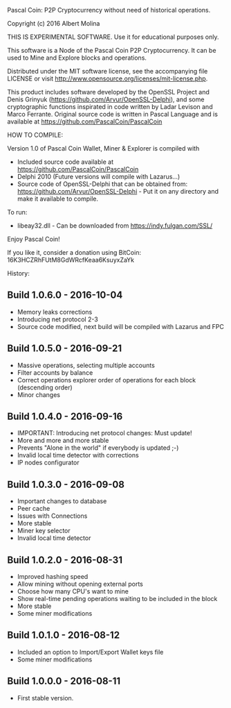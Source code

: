 Pascal Coin: P2P Cryptocurrency without need of historical operations.

Copyright (c) 2016 Albert Molina

THIS IS EXPERIMENTAL SOFTWARE. Use it for educational purposes only.

This software is a Node of the Pascal Coin P2P Cryptocurrency.
It can be used to Mine and Explore blocks and operations.

Distributed under the MIT software license, see the accompanying file 
LICENSE  or visit http://www.opensource.org/licenses/mit-license.php.

This product includes software developed by the OpenSSL Project and Denis
Grinyuk (https://github.com/Arvur/OpenSSL-Delphi), and some
cryptographic functions inspirated in code written by Ladar Levison and 
Marco Ferrante.
Original source code is written in Pascal Language and is available at 
https://github.com/PascalCoin/PascalCoin


HOW TO COMPILE:

Version 1.0 of Pascal Coin Wallet, Miner & Explorer is compiled with

- Included source code available at https://github.com/PascalCoin/PascalCoin
- Delphi 2010 (Future versions will compile with Lazarus...)
- Source code of OpenSSL-Delphi that can be obtained from: https://github.com/Arvur/OpenSSL-Delphi - Put it on any directory and make it available to compile.


To run:
- libeay32.dll - Can be downloaded from https://indy.fulgan.com/SSL/


Enjoy Pascal Coin!

If you like it, consider a donation using BitCoin:
16K3HCZRhFUtM8GdWRcfKeaa6KsuyxZaYk

History:

Build 1.0.6.0 - 2016-10-04
--------------------------
- Memory leaks corrections
- Introducing net protocol 2-3
- Source code modified, next build will be compiled with Lazarus and FPC


Build 1.0.5.0 - 2016-09-21
--------------------------
- Massive operations, selecting multiple accounts
- Filter accounts by balance
- Correct operations explorer order of operations for each block (descending order)
- Minor changes


Build 1.0.4.0 - 2016-09-16
--------------------------
- IMPORTANT: Introducing net protocol changes: Must update!
- More and more and more stable
- Prevents "Alone in the world" if everybody is updated ;-)
- Invalid local time detector with corrections
- IP nodes configurator


Build 1.0.3.0 - 2016-09-08
--------------------------
- Important changes to database 
- Peer cache
- Issues with Connections
- More stable
- Miner key selector
- Invalid local time detector


Build 1.0.2.0 - 2016-08-31
--------------------------
- Improved hashing speed
- Allow mining without opening external ports
- Choose how many CPU's want to mine
- Show real-time pending operations waiting to be included in the block
- More stable
- Some miner modifications

Build 1.0.1.0 - 2016-08-12
--------------------------
- Included an option to Import/Export Wallet keys file
- Some miner modifications


Build 1.0.0.0 - 2016-08-11
--------------------------
- First stable version.